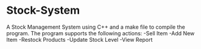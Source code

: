 # Stock-System
A Stock Management System using C++ and a make file to compile the program.
The program supports the following actions:
-Sell Item
-Add New Item
-Restock Products
-Update Stock Level
-View Report 

